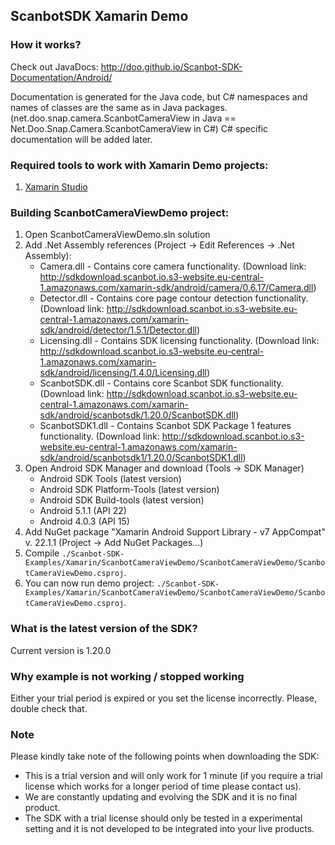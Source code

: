## ScanbotSDK Xamarin Demo

### How it works?

Check out JavaDocs: http://doo.github.io/Scanbot-SDK-Documentation/Android/

Documentation is generated for the Java code, but C# namespaces and names of classes are the same as in Java packages. (net.doo.snap.camera.ScanbotCameraView in Java == Net.Doo.Snap.Camera.ScanbotCameraView in C#)
C# specific documentation will be added later.

### Required tools to work with Xamarin Demo projects:

1. [Xamarin Studio](https://www.xamarin.com/studio)

### Building ScanbotCameraViewDemo project:

1. Open ScanbotCameraViewDemo.sln solution
2. Add .Net Assembly references (Project -> Edit References -> .Net Assembly):
	* Camera.dll - Contains core camera functionality. (Download link: http://sdkdownload.scanbot.io.s3-website.eu-central-1.amazonaws.com/xamarin-sdk/android/camera/0.6.17/Camera.dll)
	* Detector.dll - Contains core page contour detection functionality. (Download link: http://sdkdownload.scanbot.io.s3-website.eu-central-1.amazonaws.com/xamarin-sdk/android/detector/1.5.1/Detector.dll)
	* Licensing.dll - Contains SDK licensing functionality. (Download link: http://sdkdownload.scanbot.io.s3-website.eu-central-1.amazonaws.com/xamarin-sdk/android/licensing/1.4.0/Licensing.dll)
	* ScanbotSDK.dll - Contains core Scanbot SDK functionality. (Download link: http://sdkdownload.scanbot.io.s3-website.eu-central-1.amazonaws.com/xamarin-sdk/android/scanbotsdk/1.20.0/ScanbotSDK.dll)
	* ScanbotSDK1.dll - Contains Scanbot SDK Package 1 features functionality. (Download link: http://sdkdownload.scanbot.io.s3-website.eu-central-1.amazonaws.com/xamarin-sdk/android/scanbotsdk1/1.20.0/ScanbotSDK1.dll)
3. Open Android SDK Manager	and download (Tools -> SDK Manager)
	* Android SDK Tools (latest version)
	* Android SDK Platform-Tools (latest version)
	* Android SDK Build-tools (latest version)
	* Android 5.1.1 (API 22)
	* Android 4.0.3 (API 15)
4. Add NuGet package "Xamarin Android Support Library - v7 AppCompat" v. 22.1.1 (Project -> Add NuGet Packages...)
5. Compile `./Scanbot-SDK-Examples/Xamarin/ScanbotCameraViewDemo/ScanbotCameraViewDemo/ScanbotCameraViewDemo.csproj`.
6. You can now run demo project: `./Scanbot-SDK-Examples/Xamarin/ScanbotCameraViewDemo/ScanbotCameraViewDemo/ScanbotCameraViewDemo.csproj`.

### What is the latest version of the SDK?

Current version is 1.20.0

### Why example is not working / stopped working

Either your trial period is expired or you set the license incorrectly. Please, double check that.

### Note

Please kindly take note of the following points when downloading the SDK:

- This is a trial version and will only work for 1 minute (if you require a trial license which works for a longer period of time please contact us).
- We are constantly updating and evolving the SDK and it is no final product.
- The SDK with a trial license should only be tested in a experimental setting and it is not developed to be integrated into your live products.

